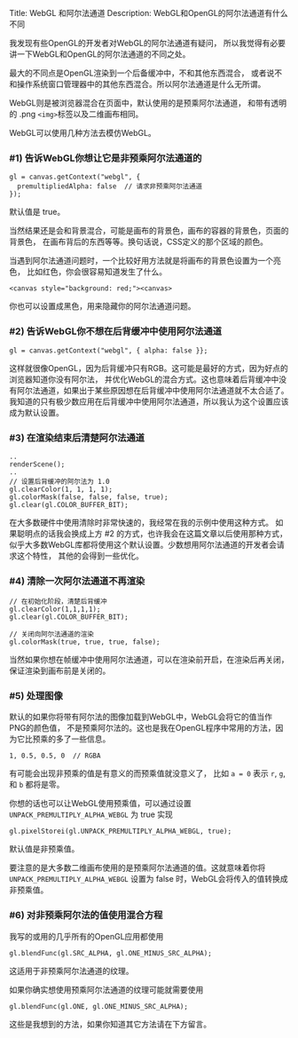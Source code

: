 Title: WebGL 和阿尔法通道
Description: WebGL和OpenGL的阿尔法通道有什么不同

我发现有些OpenGL的开发者对WebGL的阿尔法通道有疑问，
所以我觉得有必要讲一下WebGL和OpenGL的阿尔法通道的不同之处。

最大的不同点是OpenGL渲染到一个后备缓冲中，不和其他东西混合，
或者说不和操作系统窗口管理器中的其他东西混合。所以阿尔法通道是什么无所谓。

WebGL则是被浏览器混合在页面中，默认使用的是预乘阿尔法通道，
和带有透明的 .png `<img>`标签以及二维画布相同。

WebGL可以使用几种方法去模仿WebGL。

### #1) 告诉WebGL你想让它是非预乘阿尔法通道的

    gl = canvas.getContext("webgl", {
      premultipliedAlpha: false  // 请求非预乘阿尔法通道
    });

默认值是 true。

当然结果还是会和背景混合，可能是画布的背景色，画布的容器的背景色，页面的背景色，
在画布背后的东西等等。换句话说，CSS定义的那个区域的颜色。

当遇到阿尔法通道问题时，一个比较好用方法就是将画布的背景色设置为一个亮色，
比如红色，你会很容易知道发生了什么。

    <canvas style="background: red;"><canvas>

你也可以设置成黑色，用来隐藏你的阿尔法通道问题。

### #2) 告诉WebGL你不想在后背缓冲中使用阿尔法通道

    gl = canvas.getContext("webgl", { alpha: false }};

这样就很像OpenGL，因为后背缓冲只有RGB。这可能是最好的方式，因为好点的浏览器知道你没有阿尔法，
并优化WebGL的混合方式。这也意味着后背缓冲中没有阿尔法通道，如果出于某些原因想在后背缓冲中使用阿尔法通道就不太合适了。
我知道的只有极少数应用在后背缓冲中使用阿尔法通道，所以我认为这个设置应该成为默认设置。

### #3) 在渲染结束后清楚阿尔法通道

    ..
    renderScene();
    ..
    // 设置后背缓冲的阿尔法为 1.0
    gl.clearColor(1, 1, 1, 1);
    gl.colorMask(false, false, false, true);
    gl.clear(gl.COLOR_BUFFER_BIT);

在大多数硬件中使用清除时非常快速的，我经常在我的示例中使用这种方式。
如果聪明点的话我会换成上方 #2 的方式，也许我会在这篇文章以后使用那种方式，
似乎大多数WebGL库都将使用这个默认设置。少数想用阿尔法通道的开发者会请求这个特性，
其他的会得到一些优化。

### #4) 清除一次阿尔法通道不再渲染

    // 在初始化阶段，清楚后背缓冲
    gl.clearColor(1,1,1,1);
    gl.clear(gl.COLOR_BUFFER_BIT);

    // 关闭向阿尔法通道的渲染
    gl.colorMask(true, true, true, false);

当然如果你想在帧缓冲中使用阿尔法通道，可以在渲染前开启，在渲染后再关闭，
保证渲染到画布前是关闭的。

### #5) 处理图像

默认的如果你将带有阿尔法的图像加载到WebGL中，WebGL会将它的值当作PNG的颜色值，
不是预乘阿尔法的。这也是我在OpenGL程序中常用的方法，因为它比预乘的多了一些信息。

    1, 0.5, 0.5, 0  // RGBA

有可能会出现非预乘的值是有意义的而预乘值就没意义了，
比如 `a = 0` 表示 `r`, `g`, 和 `b` 都将是零。

你想的话也可以让WebGL使用预乘值，可以通过设置 `UNPACK_PREMULTIPLY_ALPHA_WEBGL`
为 true 实现

    gl.pixelStorei(gl.UNPACK_PREMULTIPLY_ALPHA_WEBGL, true);

默认值是非预乘值。

要注意的是大多数二维画布使用的是预乘阿尔法通道的值。这就意味着你将
`UNPACK_PREMULTIPLY_ALPHA_WEBGL` 设置为 false 时，WebGL会将传入的值转换成非预乘值。

### #6) 对非预乘阿尔法的值使用混合方程

我写的或用的几乎所有的OpenGL应用都使用

    gl.blendFunc(gl.SRC_ALPHA, gl.ONE_MINUS_SRC_ALPHA);

这适用于非预乘阿尔法通道的纹理。

如果你确实想使用预乘阿尔法通道的纹理可能就需要使用

    gl.blendFunc(gl.ONE, gl.ONE_MINUS_SRC_ALPHA);

这些是我想到的方法，如果你知道其它方法请在下方留言。



